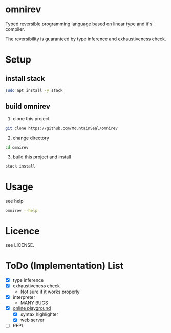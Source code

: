 # omnirev

Typed reversible programming language based on linear type and it's compiler.

The reversibility is guaranteed by type inference and exhaustiveness check.



# Setup

## install stack

```bash
sudo apt install -y stack
```

## build omnirev

1. clone this project
```bash
git clone https://github.com/MountainSeal/omnirev
```
2. change directory
```bash
cd omnirev
```

3. build this project and install
```bash
stack install
```

# Usage

see help
```bash
omnirev --help
```

# Licence

see LICENSE.

# ToDo (Implementation) List

- [x] type inference
- [x] exhaustiveness check
  - Not sure if it works properly
- [x] interpreter
  - MANY BUGS
- [x] [online playground](https://omnirev.dev/)
  - [x] syntax highlighter
  - [x] web server
- [ ] REPL

